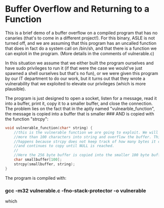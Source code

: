 # Buffer Overflow and Returning to a Function

This is a brief demo of a buffer overflow on a compiled program that has no canaries (that's to come in a different project!). For this binary, ASLE is not turned off, and we are assuming that this program has an uncalled function that does in fact do a system call on /bin/sh, and that there is a function we can exploit in the program. (More details in the comments of vulnerable.c)

In this situation we assume that we either built the program ourselves and have sudo privileges to run it (if that were the case we would've just spawned a shell ourselves but that's no fun), or we were given this program by our IT department to do our work, but it turns out that they wrote a vulnerability that we exploited to elevate our privileges (which is more plausible).

The program is just designed to open a socket, listen for a message, read it into a buffer, print it, copy it to a smaller buffer, and close the connection. The problem lies on the fact that in the aptly named "vulnearble_function", the message is copied into a buffer that is smaller ### AND is copied with the function "strcpy":

```C
void vulnerable_function(char* string) {
    //this is the vulnerable function we are going to exploit. We will write
    //more than 100 characters into string and overflow the buffer. This 
    //happens because strcpy does not keep track of how many bytes it copies, 
    //and continues to copy until NULL is reached.
    //
    //Here the 256 byte buffer is copied into the smaller 100 byte buffer
    char smallbuffer[100];
    strcpy(smallbuffer, string);
}
```

The program is compiled with:

### gcc -m32 vulnerable.c -fno-stack-protector -o vulnerable

which 